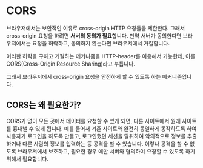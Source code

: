 # CORS

브라우저에서는 보안적인 이유로 cross-origin HTTP 요청들을 제한한다. 그래서 cross-origin 요청을 하려면 <strong>서버의 동의가 필요</strong>합니다. 만약 서버가 동의한다면 브라우저에서는 요청을 허락하고, 동의하지 않는다면 브라우저에서 거절합니다.

이러한 허락을 구하고 거절하는 메커니즘을 HTTP-header를 이용해서 가능한데, 이를 CORS(Cross-Origin Resource Sharing)라고 부릅니다.

그래서 브라우저에서 cross-origin 요청을 안전하게 할 수 있도록 하는 메커니즘입니다.

## CORS는 왜 필요한가?
CORS가 없이 모든 곳에서 데이터를 요청할 수 있게 되면, 다른 사이트에서 원래 사이트를 흉내낼 수 있게 됩니다. 예를 들어서 기존 사이트와 완전히 동일하게 동작하도록 하여 사용자가 로그인을 하도록 만들고, 로그인했던 세션을 탈취하여 악의적으로 정보를 추출하거나 다른 사람의 정보를 입력하는 등 공격을 할 수 있습니다. 이렇나 공격을 할 수 없도록 브라우저에서 보호하고, 필요한 경우 에만 서버와 협의하여 요청할 수 있도록 하기 위해서 필요합니다.